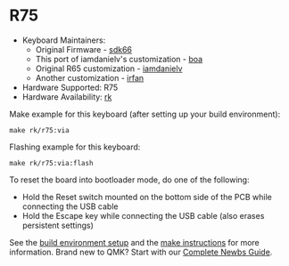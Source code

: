 # R75

* Keyboard Maintainers:
  * Original Firmware - [sdk66](https://github.com/sdk66)
  * This port of iamdanielv's customization - [boa](https://github.com/boafur)
  * Original R65 customization - [iamdanielv](https://github.com/iamdanielv)
  * Another customization - [irfan](https://github.com/irfanjmdn/)
* Hardware Supported: R75
* Hardware Availability: [rk](http://www.rkgaming.com)

Make example for this keyboard (after setting up your build environment):

    make rk/r75:via

Flashing example for this keyboard:

    make rk/r75:via:flash

To reset the board into bootloader mode, do one of the following:

* Hold the Reset switch mounted on the bottom side of the PCB while connecting the USB cable
* Hold the Escape key while connecting the USB cable (also erases persistent settings)

See the [build environment setup](https://docs.qmk.fm/#/getting_started_build_tools) and the [make instructions](https://docs.qmk.fm/#/getting_started_make_guide) for more information. Brand new to QMK? Start with our [Complete Newbs Guide](https://docs.qmk.fm/#/newbs).

